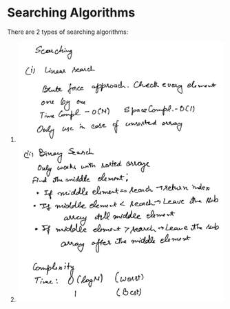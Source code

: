 # Searching Algorithms
There are 2 types of searching algorithms:
1. ![Linear Search](img/linear_search.png)
2. ![Binary Search](img/binary_search.png)